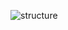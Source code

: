 ![structure](https://user-images.githubusercontent.com/58676668/152299164-36a8e896-f8aa-4e53-9f85-d6789e80f195.png)
